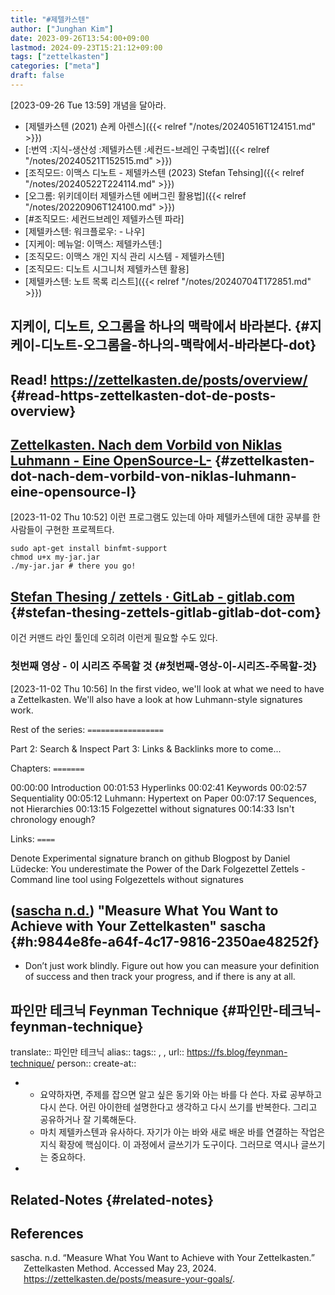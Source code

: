 ```yaml
---
title: "#제텔카스텐"
author: ["Junghan Kim"]
date: 2023-09-26T13:54:00+09:00
lastmod: 2024-09-23T15:21:12+09:00
tags: ["zettelkasten"]
categories: ["meta"]
draft: false
---
```


<span class="timestamp-wrapper"><span class="timestamp">[2023-09-26 Tue 13:59] </span></span> 개념을 달아라.

-   [제텔카스텐 (2021) 숀케 아렌스]({{< relref "/notes/20240516T124151.md" >}})
-   [:번역 :지식-생산성 :제텔카스텐 :세컨드-브레인 구축법]({{< relref "/notes/20240521T152515.md" >}})
-   [조직모드: 이맥스 디노트 - 제텔카스텐 (2023) Stefan Tehsing]({{< relref "/notes/20240522T224114.md" >}})
-   [오그롬: 위키데이터 제텔카스텐 에버그린 활용법]({{< relref "/notes/20220906T124100.md" >}})
-   [#조직모드: 세컨드브레인 제텔카스텐 파라]
-   [제텔카스텐: 워크플로우: - 나우]
-   [지케이: 메뉴얼: 이맥스: 제텔카스텐:]
-   [조직모드: 이맥스 개인 지식 관리 시스템 - 제텔카스텐]
-   [조직모드: 디노트 시그니처 제텔카스텐 활용]
-   [제텔카스텐: 노트 목록 리스트]({{< relref "/notes/20240704T172851.md" >}})


## 지케이, 디노트, 오그롬을 하나의 맥락에서 바라본다. {#지케이-디노트-오그롬을-하나의-맥락에서-바라본다-dot}


## Read! <https://zettelkasten.de/posts/overview/> {#read-https-zettelkasten-dot-de-posts-overview}


## [Zettelkasten. Nach dem Vorbild von Niklas Luhmann - Eine OpenSource-L-](http://zettelkasten.danielluedecke.de/) {#zettelkasten-dot-nach-dem-vorbild-von-niklas-luhmann-eine-opensource-l}

<span class="timestamp-wrapper"><span class="timestamp">[2023-11-02 Thu 10:52] </span></span> 이런 프로그램도 있는데 아마 제텔카스텐에 대한 공부를 한 사람들이 구현한 프로젝트다.

```text
sudo apt-get install binfmt-support
chmod u+x my-jar.jar
./my-jar.jar # there you go!
```


## [Stefan Thesing / zettels · GitLab - gitlab.com](https://gitlab.com/sthesing/zettels) {#stefan-thesing-zettels-gitlab-gitlab-dot-com}



이건 커맨드 라인 툴인데 오히려 이런게 필요할 수도 있다.


### 첫번째 영상 - 이 시리즈 주목할 것 {#첫번째-영상-이-시리즈-주목할-것}

<span class="timestamp-wrapper"><span class="timestamp">[2023-11-02 Thu 10:56]</span></span> In the first video, we'll look at what we need to have a Zettelkasten. We'll also have a look at how Luhmann-style signatures work.

Rest of the series: `=================`

Part 2: Search &amp; Inspect Part 3: Links &amp; Backlinks more to come...

Chapters: `=======`

00:00:00 Introduction 00:01:53 Hyperlinks 00:02:41 Keywords 00:02:57 Sequentiality 00:05:12 Luhmann: Hypertext on Paper 00:07:17 Sequences, not Hierarchies 00:13:15 Folgezettel without signatures 00:14:33 Isn't chronology enough?

Links: `====`

Denote Experimental signature branch on github Blogpost by Daniel Lüdecke: You underestimate the Power of the Dark Folgezettel Zettels - Command line tool using Folgezettels without signatures


## (<a href="#citeproc_bib_item_1">sascha n.d.</a>) "Measure What You Want to Achieve with Your Zettelkasten" sascha {#h:9844e8fe-a64f-4c17-9816-2350ae48252f}

-   Don’t just work blindly. Figure out how you can measure your definition of success and then track your progress, and if there is any at all.


## 파인만 테크닉 Feynman Technique {#파인만-테크닉-feynman-technique}

translate:: 파인만 테크닉 alias:: tags:: , , url:: <https://fs.blog/feynman-technique/> person:: create-at::

-   -   요약하자면, 주제를 잡으면 알고 싶은 동기와 아는 바를 다 쓴다. 자료 공부하고 다시 쓴다. 어린 아이한테 설명한다고 생각하고 다시 쓰기를 반복한다. 그리고 공유하거나 잘 기록해둔다.
    -   마치 제텔카스텐과 유사하다. 자기가 아는 바와 새로 배운 바를 연결하는 작업은 지식 확장에 핵심이다. 이 과정에서 글쓰기가 도구이다. 그러므로 역시나 글쓰기는 중요하다.
-


## Related-Notes {#related-notes}

## References

<style>.csl-entry{text-indent: -1.5em; margin-left: 1.5em;}</style><div class="csl-bib-body">
  <div class="csl-entry"><a id="citeproc_bib_item_1"></a>sascha. n.d. “Measure What You Want to Achieve with Your Zettelkasten.” Zettelkasten Method. Accessed May 23, 2024. <a href="https://zettelkasten.de/posts/measure-your-goals/">https://zettelkasten.de/posts/measure-your-goals/</a>.</div>
</div>
